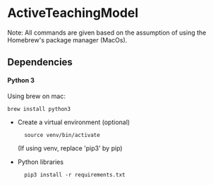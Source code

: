 # ActiveTeachingModel

Note: All commands are given based on the assumption of using the Homebrew's package manager (MacOs).

## Dependencies

#### Python 3

Using brew on mac:

    brew install python3
    
* Create a virtual environment (optional)

        source venv/bin/activate
    
    (If using venv, replace 'pip3' by pip)

* Python libraries

        pip3 install -r requirements.txt
 